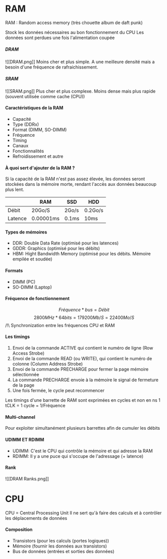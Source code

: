 

# RAM

RAM : Random access memory (très chouette album de daft punk)

Stock les données nécessaires au bon fonctionnement du CPU
Les données sont perdues une fois l'alimentation coupée

##### DRAM
![[DRAM.png]]
Moins cher et plus simple. A une meilleure densité mais a besoin d'une fréquence de rafraichissement.

##### SRAM
![[SRAM.png]]
Plus cher et plus complexe. Moins dense mais plus rapide (souvent utilisée comme cache (CPU))

#### Caractéristiques de la RAM
- Capacité 
- Type (DDRx)
- Format (DIMM, SO-DIMM)
- Fréquence
- Timing
- Canaux
- Fonctionnalités
- Refroidissement et autre

#### À quoi sert d'ajouter de la RAM ?

Si la capacité de la RAM n'est pas assez élevée, les données seront stockées dans la mémoire morte, rendant l'accès aux données beaucoup plus lent.

|         | RAM       | SSD   | HDD     |
| ------- | --------- | ----- | ------- |
| Débit   | 20Go/S    | 2Go/s | 0.2Go/s |
| Latence | 0.00001ms | 0.1ms | 10ms    |

#### Types de mémoires
- DDR: Double Data Rate (optimisé pour les latences)
- GDDR: Graphics (optimisé pour les débits)
- HBM: Hight Bandwidth Memory (optimisé pour les débits. Mémoire empilée et soudée)

#### Formats
- DIMM (PC)
- SO-DIMM (Laptop)

#### Fréquence de fonctionnement
$$
Fréquence*bus=Débit
$$
$$
2800MHz*64bits=179200Mb/S=22400Mo/S
$$
/!\\ Synchronization entre les fréquences CPU et RAM

#### Les timings

1) Envoi de la commande ACTIVE qui contient le numéro de ligne (Row Access Strobe)
2) Envoi de la commande READ (ou WRITE), qui contient le numéro de colonne (Column Address Strobe)
3) Envoi de la commande PRECHARGE pour fermer la page mémoire sélectionnée
4) La commande PRECHARGE envoie à la mémoire le signal de fermeture de la page
5) Une fois fermée, le cycle peut recommencer

Les timings d'une barrette de RAM sont exprimées en cycles et non en ns
1 tCLK = 1 cycle = 1/Fréquence

#### Multi-channel

Pour exploiter simultanément plusieurs barrettes afin de cumuler les débits

#### UDIMM ET RDIMM
- UDIMM: C'est le CPU qui contrôle la mémoire et qui adresse la RAM
- RDIMM: Il y a une puce qui s'occupe de l'adressage (+ latence)

#### Rank
![[DRAM Ranks.png]]

# CPU

CPU = Central Processing Unit
Il ne sert qu'à faire des calculs et à contrôler les déplacements de données

#### Composition
- Transistors (pour les calculs (portes logiques))
- Mémoire (fournir les données aux transistors)
- Bus de données (entrées et sorties des données)


